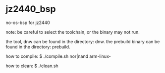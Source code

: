 # jz2440_bsp
no-os-bsp for jz2440

note: be careful to select the toolchain, or the binary may not run.

the tool, dnw can be found in the directory: dnw.
the prebuild binary can be found in the directory: prebuild.

how to compile:
    $ ./compile.sh nor|nand arm-linux-

how to clean:
    $ ./clean.sh

